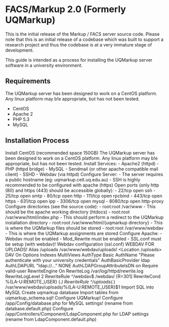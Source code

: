 # FACS/Markup 2.0 (Formerly UQMarkup)

This is the initial release of the Markup / FACS server source code.  Please note that this is an initial release of a codebase which was built to support a research project and thus the codebase is at a very immature stage of development.  

This guide is intended as a process for installing the UQMarkup server software in a university
environment.

## Requirements

The UQMarkup server has been designed to work on a CentOS platform. Any linux platform may b!e appropriate, but has not been tested.
- CentOS
- Apache 2
- PHP 5.3
- MySQL

## Installation Process

Install CentOS (recommended space 150GB)
	The UQMarkup server has been designed to work on a CentOS platform. Any linux platform may b!e appropriate, but has not been tested.
Install Services:
	- Apache2 (httpd)
	- PHP (httpd bridge)
	- MySQL
	- Sendmail (or other apache compatible mail client)
	- SSHD
	- Webdav (via httpd)
Configure Server:
	- The server requires a public hostname (eg: uqmarkup.ceit.uq.edu.au)
	- SSH is highly recommended to be configured with apache (https)
Open ports (only http (80) and https (443) should be accessible globally):
	- 22/tcp open ssh
	- 25/tcp open smtp
	- 80/tcp open http
	- 111/tcp open rpcbind
	- 443/tcp open https
	- 631/tcp open ipp
	- 3306/tcp open mysql
	- 8080/tcp open http-proxy
Configure directories (see the source code):
	- root:root /var/www - This should be the apache working directory (htdocs)
	- root:root /var/www/html/index.php - This should perform a redirect to the UQMarkup installation directory
	- root:root /var/www/html/{uqmarkup directory} - This is where the UQMarkup files should be stored
	- root:root /var/www/webdav - This is where the UQMarkup assignments are stored
Configure Apache:
	- Webdav must be enabled
	- Mod_Rewrite must be enabled
	- SSL.conf must be setup (with webdav)! Webdav configuration (ssl.conf)
WEBDAV FOR UPLOADS!
	Alias /uploads /var/www/webdav/uploads!
	<Location /uploads>
		DAV On
		Options Indexes MultiViews
		AuthType Basic
		AuthName "Please authenticate with your university credentials"
		AuthBasicProvider ldap
		AuthLDAPURL "ldap://..." NONE
		AuthLDAPGroupAttributeIsDN on
		Require valid-user
	</Location>
	RewriteEngine On
	RewriteLog /var/log/httpd/rewrite.log
	RewriteLogLevel 2
	RewriteRule ^/webdav$ /webdav/ [R=301]
	RewriteCond %{LA-U:REMOTE_USER} (.*)
	RewriteRule ^/uploads(.*) /var/www/webdav/uploads/%{LA-U:REMOTE_USER}$1
Import SQL into MySQL
	Create uqmarkup database
	Import tables from uqmarkup_schema.sql! Configure UQMarkup!
Configure /app/Config/database.php for MySQL settings! (rename from database.default.php)
Configure /app/Controllers/Component/LdapComponent.php for LDAP settings (rename from LdapComponent.default.php)